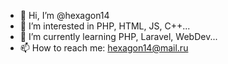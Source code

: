 - 👋 Hi, I’m @hexagon14
- 👀 I’m interested in PHP, HTML, JS, C++...
- 🌱 I’m currently learning PHP, Laravel, WebDev...
- 📫 How to reach me: hexagon14@mail.ru
